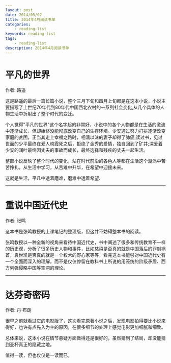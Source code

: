 ```yaml
---
layout: post
date: 2014/05/02
title: 2014年4月阅读书单
categories: 
    - reading-list
keywords: reading-list
tags: 
    - reading-list
description: 2014年4月阅读书单
---
```


# 平凡的世界


作者: 路遥

这是路遥的最后一篇长篇小说，整个三月下旬和四月上旬都是在这本小说，小说主要描写了上世纪70年代到80年代中国西北农村的一系列社会变化,从几个具体的人物生活中折射出了整个时代的变迁。

个人觉得"平凡的世界"这个名字起的非常好，小说中的各个人物都是在生活的激流中逐渐成长，但却始终没能彻底改变自己的生存环境。少安通过努力打拼逐渐改变家庭的贫困，正当其走上幸福之路时，相濡以沫的妻子却得了肺癌;读过书，见过世面的少平最终在爱人晓霞死之后，拒绝了金秀的爱情，独自回到了矿井;深爱着少安的润叶最终因丈夫的事故而成长，最终选择和残疾的丈夫一起生活。

整部小说反映了整个时代的变化，站在时代前沿的各色人等都在生活这个漩涡中苦苦挣扎，从生活中学习，从苦难中升华，在希望中迎接未来。

这就是生活，平凡中透着磨难，磨难中透着希望.

----------------

# 重说中国近代史


作者: 张鸣

这本书是张鸣教授的上课笔记的整理版，但这并不妨碍整本书的阅读。

张鸣教授以一种全新的视角来看待中国近代史，书中阐述了很多和传统教育不一样的历史观，分析了很多历史人物和事件，比如慈禧是否真的就是中国落后的罪魁祸首，袁世凯是否真的就是一个权术的野心家等等，看完这本书能够对中国近代史有一个全面而深入的理解，而不是仅仅停留在教科书上所说的用笼统的阶级矛盾、西方列强侵略中国等空洞的理论。

----------------

# 达芬奇密码


作者: 丹·布朗

很早之前就看过它的电影版了，这次看完原著小说之后，发现电影拍得要比小说来得好，也许有点先入为主的原因，在很多细节的处理上感觉电影更加细腻和细致。

总体来说，这本小说在情节悬疑方面做得还是很好的，虽然猜到了结局，却没能猜到圣杯真正的隐藏之地。

值得一读，但也仅仅是一读而已。



